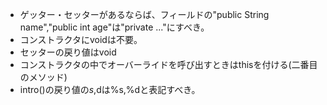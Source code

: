 - ゲッター・セッターがあるならば、フィールドの"public String name","public int age"は"private ..."にすべき。
- コンストラクタにvoidは不要。
- セッターの戻り値はvoid
- コンストラクタの中でオーバーライドを呼び出すときはthisを付ける(二番目のメソッド)
- intro()の戻り値の$s,$dは%s,%dと表記すべき。